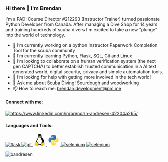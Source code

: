 ### Hi there 👋 I'm Brendan 

I'm a PADI Course Director #212293 (Instructor Trainer) turned passionate Python Developer from Canada. After managing a Dive Shop for 14 years and training hundreds of scuba divers I'm excited to take a new "plunge" into the world of technology. 

- 🔭 I’m currently working on a python Instructor Paperwork Completion Tool for the scuba community 
- 🌱 I’m currently learning Python, Flask, SQL, Git and Linux 
- 👯 I’m looking to collaborate on a human verification system (the next gen CAPTCHA) to better establish trusted communication in a AI text generated world, digital security, privacy and simple automatation tools.   
- 🤔 I’m looking for help with getting more involved in the tech world!
- 💬 Ask me about Scuba Diving! Sourdough and woodworking
- 📫 How to reach me: brendan.development@pm.me
<!-- ⚡ Fun fact: ... -->


#### Connect with me:
<p align="left">
<a href="https://www.linkedin.com/in/brendan-andresen-42204a265/" target="blank"><img align="center" src="https://raw.githubusercontent.com/rahuldkjain/github-profile-readme-generator/master/src/images/icons/Social/linked-in-alt.svg" alt="https://www.linkedin.com/in/brendan-andresen-42204a265/" height="30" width="40" /></a>
</p>

#### Languages and Tools:
<p align="left"> <a href="https://flask.palletsprojects.com/" target="_blank" rel="noreferrer"> <img src="https://www.vectorlogo.zone/logos/pocoo_flask/pocoo_flask-icon.svg" alt="flask" width="40" height="40"/> </a> <a href="https://git-scm.com/" target="_blank" rel="noreferrer"> <img src="https://www.vectorlogo.zone/logos/git-scm/git-scm-icon.svg" alt="git" width="40" height="40"/> </a> <a href="https://www.linux.org/" target="_blank" rel="noreferrer"> <img src="https://raw.githubusercontent.com/devicons/devicon/master/icons/linux/linux-original.svg" alt="linux" width="40" height="40"/> </a> <a href="https://www.python.org" target="_blank" rel="noreferrer"> <img src="https://raw.githubusercontent.com/devicons/devicon/master/icons/python/python-original.svg" alt="python" width="40" height="40"/> </a>
<a href="https://www.selenium.dev/" target="_blank" rel="noreferrer"> <img src="https://upload.wikimedia.org/wikipedia/commons/d/d5/Selenium_Logo.png" alt="selenium" width="40" height="40"/></a>
<a href="https://www.libreoffice.org/discover/calc/" target="_blank" rel="noreferrer"> <img src ="https://upload.wikimedia.org/wikipedia/commons/8/80/LibreOffice_6.1_Calc_Icon.svg" alt="selenium" width="40" height="40"/></a>
  
</p>

<p align="left"> <img src="https://komarev.com/ghpvc/?username=bandresen&label=Profile%20views&color=0e75b6&style=flat" alt="bandresen" /> </p>


<!--
**BAndresen/BAndresen** is a ✨ _special_ ✨ repository because its `README.md` (this file) appears on your GitHub profile.

Here are some ideas to get you started:

- 🔭 I’m currently working on ...
- 🌱 I’m currently learning ...
- 👯 I’m looking to collaborate on ...
- 🤔 I’m looking for help with ...
- 💬 Ask me about ...
- 📫 How to reach me: ...
- 😄 Pronouns: ...
- ⚡ Fun fact: ...
-->
